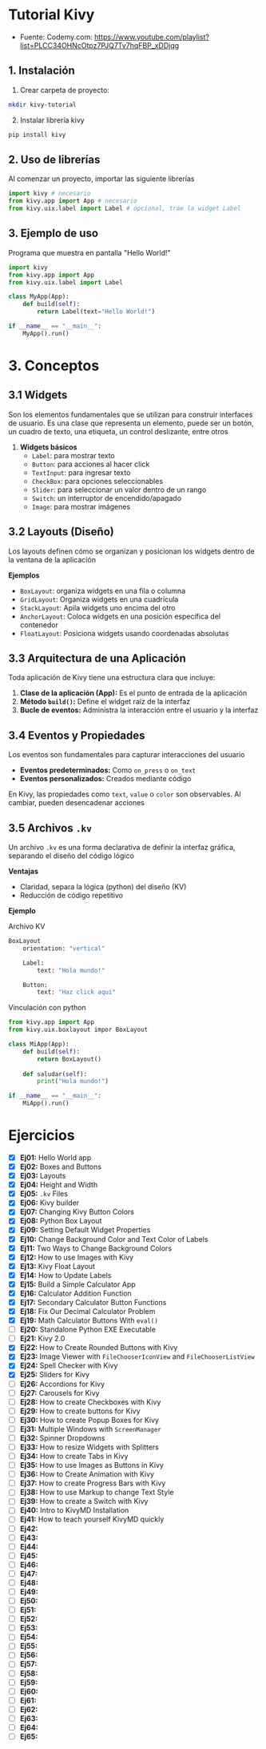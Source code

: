 # Tutorial Kivy

- Fuente: Codemy.com: <https://www.youtube.com/playlist?list=PLCC34OHNcOtpz7PJQ7Tv7hqFBP_xDDjqg>

## 1. Instalación

1. Crear carpeta de proyecto:

```sh
mkdir kivy-tutorial
```

2. Instalar librería kivy

```sh
pip install kivy
```

## 2. Uso de librerías

Al comenzar un proyecto, importar las siguiente librerías

```python
import kivy # necesario
from kivy.app import App # necesario
from kivy.uix.label import Label # opcional, trae la widget Label
```

## 3. Ejemplo de uso
Programa que muestra en pantalla "Hello World!"

```python
import kivy
from kivy.app import App
from kivy.uix.label import Label

class MyApp(App):
    def build(self):
        return Label(text="Hello World!")

if __name__ == "__main__":
    MyApp().run()
```

# 3. Conceptos

## 3.1 Widgets
Son los elementos fundamentales que se utilizan para construir interfaces de usuario. Es una clase que representa un elemento, puede ser un botón, un cuadro de texto, una etiqueta, un control deslizante, entre otros

1. **Widgets básicos**
    - `Label`: para mostrar texto
    - `Button`: para acciones al hacer click
    - `TextInput`: para ingresar texto
    - `CheckBox`: para opciones seleccionables
    - `Slider`: para seleccionar un valor dentro de un rango
    - `Switch`: un interruptor de encendido/apagado
    - `Image`: para mostrar imágenes

## 3.2 Layouts (Diseño)
Los layouts definen cómo se organizan y posicionan los widgets dentro de la ventana de la aplicación

**Ejemplos**

- `BoxLayout`: organiza widgets en una fila o columna
- `GridLayout`: Organiza widgets en una cuadrícula
- `StackLayout`: Apila widgets uno encima del otro
- `AnchorLayout`: Coloca widgets en una posición específica del contenedor
- `FloatLayout`: Posiciona widgets usando coordenadas absolutas


## 3.3 Arquitectura de una Aplicación
Toda aplicación de Kivy tiene una estructura clara que incluye:

1. **Clase de la aplicación (App):** Es el punto de entrada de la aplicación 
2. **Método `build()`:** Define el widget raíz de la interfaz
3. **Bucle de eventos:** Administra la interacción entre el usuario y la interfaz

## 3.4 Eventos y Propiedades
Los eventos son fundamentales para capturar interacciones del usuario

- **Eventos predeterminados:** Como `on_press` o `on_text`
- **Eventos personalizados:** Creados mediante código

En Kivy, las propiedades como `text`, `value` o `color` son observables. Al cambiar, pueden desencadenar acciones

## 3.5 Archivos `.kv`
Un archivo `.kv` es una forma declarativa de definir la interfaz gráfica, separando el diseño del código lógico

**Ventajas**
- Claridad, separa la lógica (python) del diseño (KV)
- Reducción de código repetitivo

**Ejemplo**

Archivo KV
```python
BoxLayout
    orientation: "vertical"

    Label:
        text: "Hola mundo!"

    Button:
        text: "Haz click aquí"
```

Vinculación con python
```python
from kivy.app import App
from kivy.uix.boxlayout impor BoxLayout

class MiApp(App):
    def build(self):
        return BoxLayout()
    
    def saludar(self):
        print("Hola mundo!")

if __name__ == "__main__":
    MiApp().run()
```

# Ejercicios

- [x] **Ej01:** Hello World app
- [x] **Ej02:** Boxes and Buttons
- [x] **Ej03:** Layouts
- [x] **Ej04:** Height and Width
- [x] **Ej05:** `.kv` Files
- [x] **Ej06:** Kivy builder
- [x] **Ej07:** Changing Kivy Button Colors
- [x] **Ej08:** Python Box Layout
- [x] **Ej09:** Setting Default Widget Properties
- [x] **Ej10:** Change Background Color and Text Color of Labels
- [x] **Ej11:** Two Ways to Change Background Colors
- [x] **Ej12:** How to use Images with Kivy
- [x] **Ej13:** Kivy Float Layout
- [x] **Ej14:** How to Update Labels
- [x] **Ej15:** Build a Simple Calculator App
- [x] **Ej16:** Calculator Addition Function
- [x] **Ej17:** Secondary Calculator Button Functions
- [x] **Ej18:** Fix Our Decimal Calculator Problem
- [x] **Ej19:** Math Calculator Buttons With `eval()`
- [ ] **Ej20:** Standalone Python EXE Executable
- [ ] **Ej21:** Kivy 2.0
- [x] **Ej22:** How to Create Rounded Buttons with Kivy
- [x] **Ej23:** Image Viewer with `FileChooserIconView` and `FileChooserListView`
- [x] **Ej24:** Spell Checker with Kivy
- [x] **Ej25:** Sliders for Kivy
- [ ] **Ej26:** Accordions for Kivy
- [ ] **Ej27:** Carousels for Kivy
- [ ] **Ej28:**   How to create Checkboxes with Kivy
- [ ] **Ej29:** How to create buttons for Kivy
- [ ] **Ej30:** How to create Popup Boxes for Kivy
- [ ] **Ej31:** Multiple Windows with `ScreenManager`
- [ ] **Ej32:** Spinner Dropdowns
- [ ] **Ej33:** How to resize Widgets with Splitters
- [ ] **Ej34:** How to create Tabs in Kivy
- [ ] **Ej35:** How to use Images as Buttons in Kivy
- [ ] **Ej36:** How to Create Animation with Kivy
- [ ] **Ej37:** How to create Progress Bars with Kivy
- [ ] **Ej38:** How to use Markup to change Text Style
- [ ] **Ej39:** How to create a Switch with Kivy
- [ ] **Ej40:** Intro to KivyMD Installation
- [ ] **Ej41:** How to teach yourself KivyMD quickly
- [ ] **Ej42:** 
- [ ] **Ej43:**
- [ ] **Ej44:**
- [ ] **Ej45:**
- [ ] **Ej46:**
- [ ] **Ej47:**
- [ ] **Ej48:**
- [ ] **Ej49:**
- [ ] **Ej50:**
- [ ] **Ej51:**
- [ ] **Ej52:**
- [ ] **Ej53:**
- [ ] **Ej54:**
- [ ] **Ej55:**
- [ ] **Ej56:**
- [ ] **Ej57:**
- [ ] **Ej58:**
- [ ] **Ej59:**
- [ ] **Ej60:**
- [ ] **Ej61:**
- [ ] **Ej62:**
- [ ] **Ej63:**
- [ ] **Ej64:**
- [ ] **Ej65:**